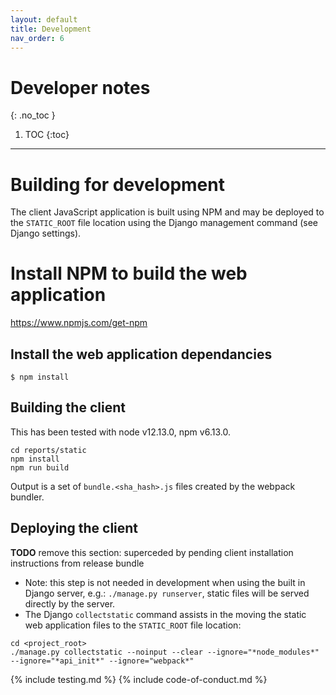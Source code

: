 ```yaml
---
layout: default
title: Development
nav_order: 6
---
```

# Developer notes
{: .no_toc }

1. TOC
{:toc}
---


# Building for development

The client JavaScript application is built using NPM and may be deployed to the `STATIC_ROOT` file location using the Django management command (see Django settings).

# Install NPM to build the web application

<https://www.npmjs.com/get-npm>

## Install the web application dependancies

`$ npm install`

## Building the client
This has been tested with node v12.13.0, npm v6.13.0.

```
cd reports/static
npm install
npm run build
```

Output is a set of `bundle.<sha_hash>.js` files created by the webpack bundler.


## Deploying the client

**TODO** remove this section: superceded by pending client installation instructions from release bundle 

* Note: this step is not needed in development when using the built in Django server, e.g.: `./manage.py runserver`, static files will be served directly by the server.
* The Django `collectstatic` command assists in the moving the static web application files to the `STATIC_ROOT` file location:


```
cd <project_root>
./manage.py collectstatic --noinput --clear --ignore="*node_modules*" --ignore="*api_init*" --ignore="webpack*"

```





{% include testing.md %}
{% include code-of-conduct.md %}

